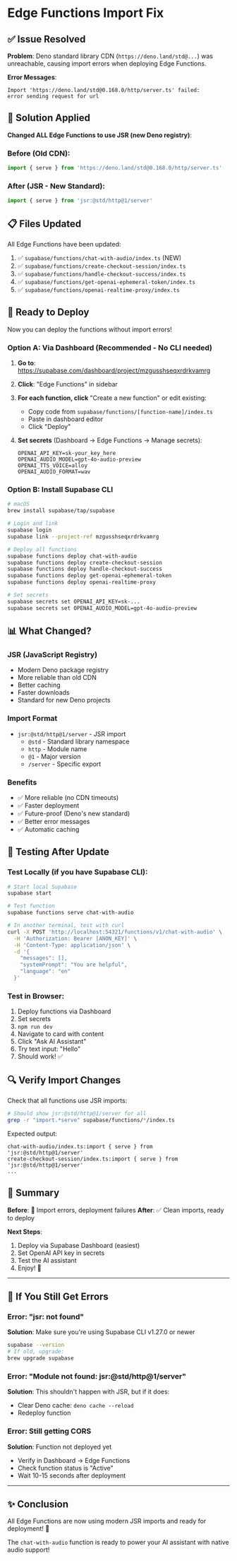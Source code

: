 # Edge Functions Import Fix

## ✅ Issue Resolved

**Problem**: Deno standard library CDN (`https://deno.land/std@...`) was unreachable, causing import errors when deploying Edge Functions.

**Error Messages**:
```
Import 'https://deno.land/std@0.168.0/http/server.ts' failed: 
error sending request for url
```

## 🔧 Solution Applied

**Changed ALL Edge Functions to use JSR (new Deno registry)**:

### **Before (Old CDN)**:
```typescript
import { serve } from 'https://deno.land/std@0.168.0/http/server.ts'
```

### **After (JSR - New Standard)**:
```typescript
import { serve } from 'jsr:@std/http@1/server'
```

## 📋 Files Updated

All Edge Functions have been updated:

1. ✅ `supabase/functions/chat-with-audio/index.ts` (NEW)
2. ✅ `supabase/functions/create-checkout-session/index.ts`
3. ✅ `supabase/functions/handle-checkout-success/index.ts`
4. ✅ `supabase/functions/get-openai-ephemeral-token/index.ts`
5. ✅ `supabase/functions/openai-realtime-proxy/index.ts`

## 🚀 Ready to Deploy

Now you can deploy the functions without import errors!

### **Option A: Via Dashboard** (Recommended - No CLI needed)

1. **Go to**: https://supabase.com/dashboard/project/mzgusshseqxrdrkvamrg
2. **Click**: "Edge Functions" in sidebar
3. **For each function, click** "Create a new function" or edit existing:
   - Copy code from `supabase/functions/[function-name]/index.ts`
   - Paste in dashboard editor
   - Click "Deploy"

4. **Set secrets** (Dashboard → Edge Functions → Manage secrets):
   ```
   OPENAI_API_KEY=sk-your_key_here
   OPENAI_AUDIO_MODEL=gpt-4o-audio-preview
   OPENAI_TTS_VOICE=alloy
   OPENAI_AUDIO_FORMAT=wav
   ```

### **Option B: Install Supabase CLI**

```bash
# macOS
brew install supabase/tap/supabase

# Login and link
supabase login
supabase link --project-ref mzgusshseqxrdrkvamrg

# Deploy all functions
supabase functions deploy chat-with-audio
supabase functions deploy create-checkout-session
supabase functions deploy handle-checkout-success
supabase functions deploy get-openai-ephemeral-token
supabase functions deploy openai-realtime-proxy

# Set secrets
supabase secrets set OPENAI_API_KEY=sk-...
supabase secrets set OPENAI_AUDIO_MODEL=gpt-4o-audio-preview
```

## 📊 What Changed?

### **JSR (JavaScript Registry)**
- Modern Deno package registry
- More reliable than old CDN
- Better caching
- Faster downloads
- Standard for new Deno projects

### **Import Format**
- `jsr:@std/http@1/server` - JSR import
  - `@std` - Standard library namespace
  - `http` - Module name
  - `@1` - Major version
  - `/server` - Specific export

### **Benefits**
- ✅ More reliable (no CDN timeouts)
- ✅ Faster deployment
- ✅ Future-proof (Deno's new standard)
- ✅ Better error messages
- ✅ Automatic caching

## 🧪 Testing After Update

### **Test Locally** (if you have Supabase CLI):
```bash
# Start local Supabase
supabase start

# Test function
supabase functions serve chat-with-audio

# In another terminal, test with curl
curl -X POST 'http://localhost:54321/functions/v1/chat-with-audio' \
  -H 'Authorization: Bearer [ANON_KEY]' \
  -H 'Content-Type: application/json' \
  -d '{
    "messages": [],
    "systemPrompt": "You are helpful",
    "language": "en"
  }'
```

### **Test in Browser**:
1. Deploy functions via Dashboard
2. Set secrets
3. `npm run dev`
4. Navigate to card with content
5. Click "Ask AI Assistant"
6. Try text input: "Hello"
7. Should work! ✅

## 🔍 Verify Import Changes

Check that all functions use JSR imports:

```bash
# Should show jsr:@std/http@1/server for all
grep -r "import.*serve" supabase/functions/*/index.ts
```

Expected output:
```
chat-with-audio/index.ts:import { serve } from 'jsr:@std/http@1/server'
create-checkout-session/index.ts:import { serve } from 'jsr:@std/http@1/server'
...
```

## 📝 Summary

**Before**: 🔴 Import errors, deployment failures
**After**: ✅ Clean imports, ready to deploy

**Next Steps**:
1. Deploy via Supabase Dashboard (easiest)
2. Set OpenAI API key in secrets
3. Test the AI assistant
4. Enjoy! 🎉

---

## 🐛 If You Still Get Errors

### **Error**: "jsr: not found"
**Solution**: Make sure you're using Supabase CLI v1.27.0 or newer
```bash
supabase --version
# If old, upgrade:
brew upgrade supabase
```

### **Error**: "Module not found: jsr:@std/http@1/server"
**Solution**: This shouldn't happen with JSR, but if it does:
- Clear Deno cache: `deno cache --reload`
- Redeploy function

### **Error**: Still getting CORS
**Solution**: Function not deployed yet
- Verify in Dashboard → Edge Functions
- Check function status is "Active"
- Wait 10-15 seconds after deployment

---

## ✨ Conclusion

All Edge Functions are now using modern JSR imports and ready for deployment! 🚀

The `chat-with-audio` function is ready to power your AI assistant with native audio support!

